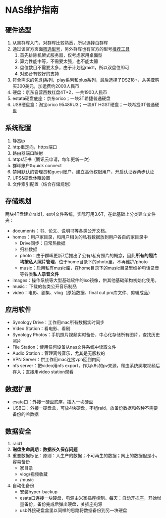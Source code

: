 # NAS维护指南

## 硬件选型

1. 从黑群晖入门，对群晖比较熟悉，所以选择白群晖
2. 通过该官方页面[筛选型号](https://www.synology.cn/zh-cn/products)，另外群晖也有官方的型号[推荐工具](https://www.synology.cn/zh-cn/support/nas_selector)
    1. 首先排除机架式服务器，仅考虑家用桌面型
    2. 算力性能中等，不需要太强，也不能太弱
    3. 盘位数目不需要太多，由于计划组raid1，所以双盘位即可
    4. 对影音有较好的支持
3. 符合需求的包含j系列、play系列和plus系列，最后选择了DS218+，从美亚购买300美元，加运费约2000人民币
4. 硬盘：京东自营西数红盘4T*2，一共1900人民币
5. estata硬盘底座：京东orico；一块3T希捷普通硬盘
6. USB硬盘盒：淘宝orico 9548RU3；一块6T HGST硬盘；一块希捷3T普通硬盘

## 系统配置

1. 静态ip
2. http重定向，https端口
3. 路由器端口映射
4. https证书（腾讯云申请，每年更新一次）
5. 群晖账户&quick connect
6. 禁用默认的管理员和guest账户，建立高低权限用户，开启认证器两步认证
7. UPS&硬盘休眠设置
8. 文件索引配置（结合存储规划）

## 存储规划

两块4T盘建立raid1，ext4文件系统，实际可用3.6T，在此基础上分类建立文件夹：

- documents：书、论文、说明书等各类公开文档。
- homes：用户家目录，和用户相关的私有数据放到用户各自的家目录中
   - Drive同步：日常热数据
   - 归档数据
   - photo：由于群晖更新7后推出了公有/私有照片的概念，因此**所有的照片均按私人照片管理**，位于home目录下的photo里，不再维护/photo
   - music：启用私有music库，在home目录下的music目录里维护电话录音等各类**私人录音文件**
- images：操作系统等大型基础软件的iso镜像，供其他基础架构初始化使用。
- music：下载的各类公开音乐制品
- video：电影、剧集、vlog（原始数据、final cut pro库文件、剪辑成品）

## 应用软件

- Synology Drive：工作用mac所有数据实时同步
- Video Station：看电影、看剧
- Synology Photos：手机照片视频实时备份，中心化存储所有图片，查找历史照片
- File Station：使用任何设备从nas文件系统中读取文件
- Audio Station：管理离线音乐，尤其是无版权的
- VPN Server：供工作用mac连接vpn回到内网
- nfs server：把video用nfs export，作为k8s的pv来源，爬虫系统爬取视频后存入；直接用video station观看

## 数据扩展

- esata口：外接一硬盘底座，插入一块硬盘
- USB口：外接一硬盘盒，可放4块硬盘，不组raid，放备份数据和各种不需要备份的冷数据

## 数据安全

1. raid1
2. **磁盘生命周期：数据长久保存问题**
3. 重要数据标记：原则：人生产的数据；不可再生的数据；网上的数据但是小，容易备份
    - 家目录
    - vlog/视频收藏
    - /music
4. 自动化备份
    - 安装hyper-backup
    - esata口连接一块硬盘，电源由米家插座控制。每天：自动开插座，开始增量备份，备份完成后弹出硬盘，关插座电源
    - usb外接硬盘盒里以同样的思路将数据备份到另一块硬盘


